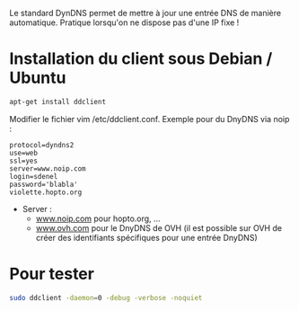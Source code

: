 Le standard DynDNS permet de mettre à jour une entrée DNS de manière automatique. Pratique lorsqu'on ne dispose pas d'une IP fixe !

# Installation du client sous Debian / Ubuntu
```bash
apt-get install ddclient
```

Modifier le fichier vim /etc/ddclient.conf. Exemple pour du DnyDNS via noip :
```
protocol=dyndns2
use=web
ssl=yes
server=www.noip.com
login=sdenel
password='blabla'
violette.hopto.org
```

* Server :
  * www.noip.com pour hopto.org, ...
  * www.ovh.com pour le DnyDNS de OVH (il est possible sur OVH de créer des identifiants spécifiques pour une entrée DnyDNS)

# Pour tester
```bash
sudo ddclient -daemon=0 -debug -verbose -noquiet
```


